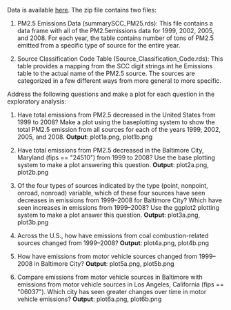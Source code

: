 Data is available [here](https://d396qusza40orc.cloudfront.net/exdata%2Fdata%2FNEI_data.zip).
The zip file contains two files:

1. PM2.5 Emissions Data (summarySCC_PM25.rds): This file contains a data frame with all of the PM2.5emissions data for 1999, 2002, 2005, and 2008. For each year, the table contains number of tons of PM2.5 emitted from a specific type of source for the entire year.

2. Source Classification Code Table (Source_Classification_Code.rds): This table provides a mapping from the SCC digit strings int he Emissions table to the actual name of the PM2.5 source. The sources are categorized in a few different ways from more general to more specific.

Address the following questions and make a plot for each question in the exploratory analysis:

1.	Have total emissions from PM2.5 decreased in the United States from 1999 to 2008? Make a plot using the baseplotting system to show the total PM2.5 emission from all sources for each of the years 1999, 2002, 2005, and 2008. **Output**: plot1a.png, plot1b.png

2.	Have total emissions from PM2.5 decreased in the Baltimore City, Maryland (fips == "24510") from 1999 to 2008? Use the base plotting system to make a plot answering this question. **Output**: plot2a.png, plot2b.png

3.	Of the four types of sources indicated by the type (point, nonpoint, onroad, nonroad) variable, which of these four sources have seen decreases in emissions from 1999–2008 for Baltimore City? Which have seen increases in emissions from 1999–2008? Use the ggplot2 plotting system to make a plot answer this question. **Output**: plot3a.png, plot3b.png

4.	Across the U.S., how have emissions from coal combustion-related sources changed from 1999–2008? **Output**: plot4a.png, plot4b.png

5.	How have emissions from motor vehicle sources changed from 1999–2008 in Baltimore City? **Output**: plot5a.png, plot5b.png

6.	Compare emissions from motor vehicle sources in Baltimore  with emissions from motor vehicle sources in Los Angeles, California (fips == "06037"). Which city has seen greater changes over time in motor vehicle emissions? **Output**: plot6a.png, plot6b.png
